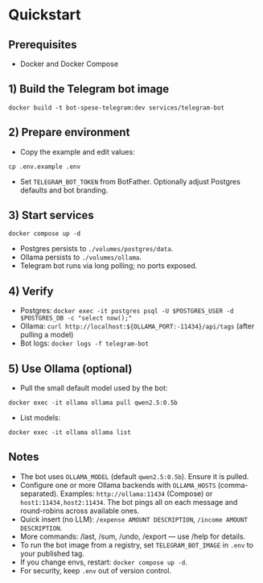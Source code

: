 # Quickstart

## Prerequisites
- Docker and Docker Compose

## 1) Build the Telegram bot image
```
docker build -t bot-spese-telegram:dev services/telegram-bot
```

## 2) Prepare environment
- Copy the example and edit values:
```
cp .env.example .env
```
- Set `TELEGRAM_BOT_TOKEN` from BotFather. Optionally adjust Postgres defaults and bot branding.

## 3) Start services
```
docker compose up -d
```
- Postgres persists to `./volumes/postgres/data`.
- Ollama persists to `./volumes/ollama`.
- Telegram bot runs via long polling; no ports exposed.

## 4) Verify
- Postgres: `docker exec -it postgres psql -U $POSTGRES_USER -d $POSTGRES_DB -c "select now();"`
- Ollama: `curl http://localhost:${OLLAMA_PORT:-11434}/api/tags` (after pulling a model)
- Bot logs: `docker logs -f telegram-bot`

## 5) Use Ollama (optional)
- Pull the small default model used by the bot:
```
docker exec -it ollama ollama pull qwen2.5:0.5b
```
- List models:
```
docker exec -it ollama ollama list
```

## Notes
- The bot uses `OLLAMA_MODEL` (default `qwen2.5:0.5b`). Ensure it is pulled.
- Configure one or more Ollama backends with `OLLAMA_HOSTS` (comma-separated).
  Examples: `http://ollama:11434` (Compose) or `host1:11434,host2:11434`.
  The bot pings all on each message and round-robins across available ones.
- Quick insert (no LLM): `/expense AMOUNT DESCRIPTION`, `/income AMOUNT DESCRIPTION`.
- More commands: /last, /sum, /undo, /export — use /help for details.
- To run the bot image from a registry, set `TELEGRAM_BOT_IMAGE` in `.env` to your published tag.
- If you change envs, restart: `docker compose up -d`.
- For security, keep `.env` out of version control.
